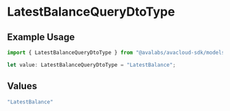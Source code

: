 # LatestBalanceQueryDtoType

## Example Usage

```typescript
import { LatestBalanceQueryDtoType } from "@avalabs/avacloud-sdk/models/components";

let value: LatestBalanceQueryDtoType = "LatestBalance";
```

## Values

```typescript
"LatestBalance"
```